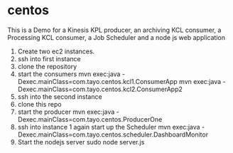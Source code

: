 # centos
This is a Demo for a Kinesis KPL producer, an archiving KCL consumer, a Processing KCL consumer, a Job Scheduler and a node js web  application
1. Create two ec2 instances.
2. ssh into first instance
3. clone the repository
4. start the consumers 
mvn exec:java -Dexec.mainClass=com.tayo.centos.kcl1.ConsumerApp
mvn exec:java -Dexec.mainClass=com.tayo.centos.kcl2.ConsumerApp2
5. ssh into the second instance
6. clone this repo
7. start the producer
mvn exec:java -Dexec.mainClass=com.tayo.centos.ProducerOne
8. ssh into instance 1 again
start up the Scheduler
mvn exec:java -Dexec.mainClass=com.tayo.centos.scheduler.DashboardMonitor
9. Start the nodejs server
sudo node server.js



